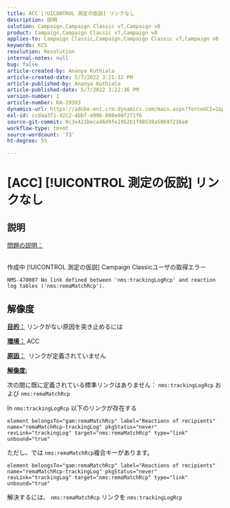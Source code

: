 ```yaml
---
title: ACC [!UICONTROL 測定の仮説] リンクなし
description: 説明
solution: Campaign,Campaign Classic v7,Campaign v8
product: Campaign,Campaign Classic v7,Campaign v8
applies-to: Campaign Classic,Campaign,Campaign Classic v7,Campaign v8
keywords: KCS
resolution: Resolution
internal-notes: null
bug: false
article-created-by: Ananya Kuthiala
article-created-date: 5/7/2022 3:21:32 PM
article-published-by: Ananya Kuthiala
article-published-date: 5/7/2022 3:22:36 PM
version-number: 1
article-number: KA-19393
dynamics-url: https://adobe-ent.crm.dynamics.com/main.aspx?forceUCI=1&pagetype=entityrecord&etn=knowledgearticle&id=8e906e59-19ce-ec11-a7b5-0022480a8e40
exl-id: ccdaa3f1-42c2-4bbf-a996-808e80f271f6
source-git-commit: 0c3e421beca46d9fe1952b1f98538a50697216a0
workflow-type: tm+mt
source-wordcount: '73'
ht-degree: 5%

---
```


# [ACC] [!UICONTROL 測定の仮説] リンクなし

## 説明

<u>問題の説明：</u>

<br>作成中 [!UICONTROL 測定の仮説] Campaign Classicユーザの取得エラー

`NMS-470007 No link defined between 'nms:trackingLogRcp' and reaction log tables ('nms:remaMatchRcp').`

## 解像度


<b><u>目的：</u></b> リンクがない原因を突き止めるには

<b><u>環境：</u></b> ACC

<b><u>原因：</u></b>  リンクが定義されていません

<b><u>解像度:</u></b>

次の間に既に定義されている標準リンクはありません： `nms:trackingLogRcp` および `nms:remaMatchRcp`

In `nms:trackingLogRcp` 以下のリンクが存在する

`element belongsTo="gam:remaMatchRcp" label="Reactions of recipients" name="remaMatchRcp-trackingLog" pkgStatus="never" revLink="trackingLog" target="nms:remaMatchRcp" type="link" unbound="true"`

ただし、では `nms:remaMatchRcp`複合キーがあります。

`element belongsTo="gam:remaMatchRcp" label="Reactions of recipients" name="remaMatchRcp-trackingLog" pkgStatus="never" revLink="trackingLog" target="nms:remaMatchRcp" type="link" unbound="true"`

解決するには、 `nms:remaMatchRcp` リンクを `nms:trackingLogRcp`
